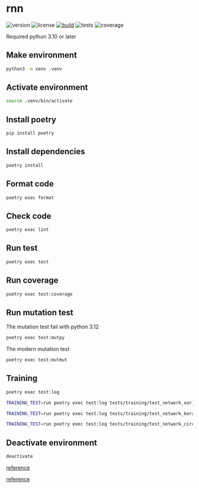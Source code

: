 # rnn

![version](https://img.shields.io/github/v/release/yadickson/rnn?style=flat-square)
![license](https://img.shields.io/github/license/yadickson/rnn?style=flat-square)
[![build](https://img.shields.io/github/actions/workflow/status/yadickson/rnn/python-app.yml?branch=main&style=flat-square)](https://github.com/yadickson/rnn/actions/workflows/python-app.yml)
![tests](https://img.shields.io/endpoint?style=flat-square&url=https%3A%2F%2Fgist.githubusercontent.com%2Fyadickson%2F2edc636fc2ff6aff4b056d455f3290be%2Fraw%2Frnn-junit-tests.json)
![coverage](https://img.shields.io/endpoint?style=flat-square&url=https%3A%2F%2Fgist.githubusercontent.com%2Fyadickson%2F2edc636fc2ff6aff4b056d455f3290be%2Fraw%2Frnn-cobertura-coverage.json)

Required python 3.10 or later

## Make environment

```bash
python3 -m venv .venv
```

## Activate environment

```bash
source .venv/bin/activate
```

## Install poetry

```bash
pip install poetry
```

## Install dependencies

```bash
poetry install
```

## Format code

```bash
poetry exec format
```

## Check code

```bash
poetry exec lint
```

## Run test

```bash
poetry exec test
```

## Run coverage

```bash
poetry exec test:coverage
```

## Run mutation test

The mutation test fail with python 3.12

```bash
poetry exec test:mutpy
```

The modern mutation test

```bash
poetry exec test:mutmut
```

## Training

```bash
poetry exec test:log
```

```bash
TRAINING_TEST=run poetry exec test:log tests/training/test_network_xor_training.py
```

```bash
TRAINING_TEST=run poetry exec test:log tests/training/test_network_keras_image_training.py
```

```bash
TRAINING_TEST=run poetry exec test:log tests/training/test_network_circle_shape_training.py
```

## Deactivate environment

```bash
deactivate
```

[reference](https://anderfernandez.com/blog/como-programar-una-red-neuronal-desde-0-en-python/)

[reference](https://towardsdatascience.com/math-neural-network-from-scratch-in-python-d6da9f29ce65)
